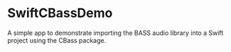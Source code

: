# SwiftCBassDemo
A simple app to demonstrate importing the BASS audio library into a Swift project using the CBass package.
